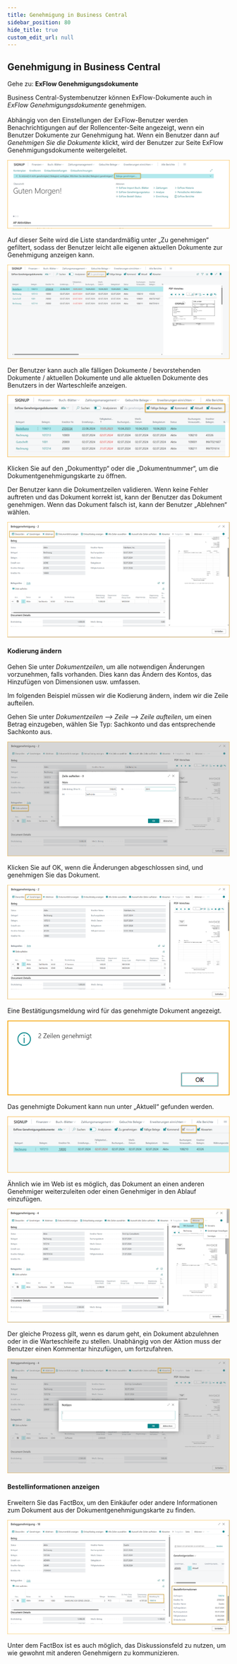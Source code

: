 ```yaml
---
title: Genehmigung in Business Central
sidebar_position: 80
hide_title: true
custom_edit_url: null
---
```

## Genehmigung in Business Central
Gehe zu: **ExFlow Genehmigungsdokumente** <br/>

Business Central-Systembenutzer können ExFlow-Dokumente auch in *ExFlow Genehmigungsdokumente* genehmigen. <br/><br/>
Abhängig von den Einstellungen der ExFlow-Benutzer werden Benachrichtigungen auf der Rollencenter-Seite angezeigt, wenn ein Benutzer Dokumente zur Genehmigung hat. Wenn ein Benutzer dann auf *Genehmigen Sie die Dokumente* klickt, wird der Benutzer zur Seite ExFlow Genehmigungsdokumente weitergeleitet.

![ExFlow Genehmigungsdokumente](../../images/approval-documents-001.png)

Auf dieser Seite wird die Liste standardmäßig unter „Zu genehmigen“ gefiltert, sodass der Benutzer leicht alle eigenen aktuellen Dokumente zur Genehmigung anzeigen kann.

![ExFlow Genehmigungsdokumente](../../images/approval-documents-002.png)

Der Benutzer kann auch alle fälligen Dokumente / bevorstehenden Dokumente / aktuellen Dokumente und alle aktuellen Dokumente des Benutzers in der Warteschleife anzeigen.

![ExFlow Genehmigungsdokumente](../../images/approval-documents-003.png)

Klicken Sie auf den „Dokumenttyp“ oder die „Dokumentnummer“, um die Dokumentgenehmigungskarte zu öffnen.

Der Benutzer kann die Dokumentzeilen validieren. Wenn keine Fehler auftreten und das Dokument korrekt ist, kann der Benutzer das Dokument genehmigen. Wenn das Dokument falsch ist, kann der Benutzer „Ablehnen“ wählen.

![ExFlow Genehmigungsdokumente](../../images/approval-documents-004.png)

#### Kodierung ändern

Gehen Sie unter *Dokumentzeilen*, um alle notwendigen Änderungen vorzunehmen, falls vorhanden. Dies kann das Ändern des Kontos, das Hinzufügen von Dimensionen usw. umfassen.

Im folgenden Beispiel müssen wir die Kodierung ändern, indem wir die Zeile aufteilen.

Gehen Sie unter *Dokumentzeilen --> Zeile --> Zeile aufteilen*, um einen Betrag einzugeben, wählen Sie Typ: Sachkonto und das entsprechende Sachkonto aus.

![ExFlow Genehmigungsdokumente](../../images/approval-documents-005.png)

Klicken Sie auf OK, wenn die Änderungen abgeschlossen sind, und genehmigen Sie das Dokument.

![ExFlow Genehmigungsdokumente](../../images/approval-documents-006.png)

Eine Bestätigungsmeldung wird für das genehmigte Dokument angezeigt.

![ExFlow Genehmigungsdokumente](../../images/approval-documents-007.png)

Das genehmigte Dokument kann nun unter „Aktuell“ gefunden werden.

![ExFlow Genehmigungsdokumente](../../images/approval-documents-008.png)

Ähnlich wie im Web ist es möglich, das Dokument an einen anderen Genehmiger weiterzuleiten oder einen Genehmiger in den Ablauf einzufügen.

![ExFlow Genehmigungsdokumente](../../images/approval-documents-009.png)

Der gleiche Prozess gilt, wenn es darum geht, ein Dokument abzulehnen oder in die Warteschleife zu stellen. Unabhängig von der Aktion muss der Benutzer einen Kommentar hinzufügen, um fortzufahren.

![ExFlow Genehmigungsdokumente](../../images/approval-documents-012.png)

#### Bestellinformationen anzeigen
Erweitern Sie das FactBox, um den Einkäufer oder andere Informationen zum Dokument aus der Dokumentgenehmigungskarte zu finden.

![ExFlow Genehmigungsdokumente](../../images/approval-documents-013.png)

Unter dem FactBox ist es auch möglich, das Diskussionsfeld zu nutzen, um wie gewohnt mit anderen Genehmigern zu kommunizieren.

